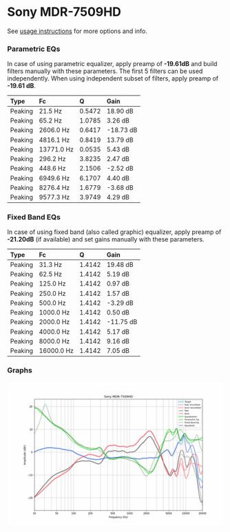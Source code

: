 # Sony MDR-7509HD
See [usage instructions](https://github.com/jaakkopasanen/AutoEq#usage) for more options and info.

### Parametric EQs
In case of using parametric equalizer, apply preamp of **-19.61dB** and build filters manually
with these parameters. The first 5 filters can be used independently.
When using independent subset of filters, apply preamp of **-19.61 dB**.

| Type    | Fc         |      Q | Gain      |
|:--------|:-----------|:-------|:----------|
| Peaking | 21.5 Hz    | 0.5472 | 18.90 dB  |
| Peaking | 65.2 Hz    | 1.0785 | 3.26 dB   |
| Peaking | 2606.0 Hz  | 0.6417 | -18.73 dB |
| Peaking | 4816.1 Hz  | 0.8419 | 13.79 dB  |
| Peaking | 13771.0 Hz | 0.0535 | 5.43 dB   |
| Peaking | 296.2 Hz   | 3.8235 | 2.47 dB   |
| Peaking | 448.6 Hz   | 2.1506 | -2.52 dB  |
| Peaking | 6949.6 Hz  | 6.1707 | 4.40 dB   |
| Peaking | 8276.4 Hz  | 1.6779 | -3.68 dB  |
| Peaking | 9577.3 Hz  | 3.9749 | 4.29 dB   |

### Fixed Band EQs
In case of using fixed band (also called graphic) equalizer, apply preamp of **-21.20dB**
(if available) and set gains manually with these parameters.

| Type    | Fc         |      Q | Gain      |
|:--------|:-----------|:-------|:----------|
| Peaking | 31.3 Hz    | 1.4142 | 19.48 dB  |
| Peaking | 62.5 Hz    | 1.4142 | 5.19 dB   |
| Peaking | 125.0 Hz   | 1.4142 | 0.97 dB   |
| Peaking | 250.0 Hz   | 1.4142 | 1.57 dB   |
| Peaking | 500.0 Hz   | 1.4142 | -3.29 dB  |
| Peaking | 1000.0 Hz  | 1.4142 | 0.50 dB   |
| Peaking | 2000.0 Hz  | 1.4142 | -11.75 dB |
| Peaking | 4000.0 Hz  | 1.4142 | 5.17 dB   |
| Peaking | 8000.0 Hz  | 1.4142 | 9.16 dB   |
| Peaking | 16000.0 Hz | 1.4142 | 7.05 dB   |

### Graphs
![](./Sony%20MDR-7509HD.png)